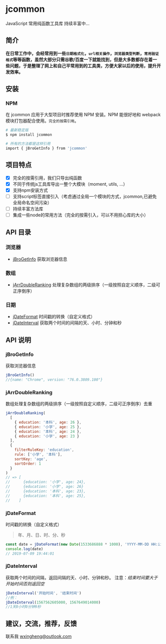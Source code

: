 # jcommon

JavaScript 常用纯函数工具库 持续丰富中...

## 简介

**在日常工作中，会经常用到一些`日期格式化`，`url相关操作`，`浏览器类型判断`，`常用验证格式`等等函数，虽然大部分只需谷歌/百度一下就能找到，但是大多数都存在着一些问题，于是整理了网上和自己平常用到的工具类，方便大家以后的使用，提升开发效率。**

## 安装

### NPM

在 jcommon 应用于大型项目时推荐使用 NPM 安装。NPM 能很好地和 webpack 模块打包器配合使用。`完全的按需引用`。

```bash
# 最新稳定版
$ npm install jcommon

# 所有的方法都是这样引用
import { jBroGetInfo } from 'jcommon'
```

## 项目特点

- [x] 完全的按需引用，我们只导出纯函数
- [x] 不同于传统js工具库导出一整个大模块（moment, utils, ...）
- [x] 支持npm安装方式
- [ ] 支持script标签直接引入（考虑通过全局一个模块的方式，jcommon,已避免全局命名空间污染）
- [ ] 持续丰富方法库
- [ ] 集成一些node的常用方法（完全的按需引入，可以不用担心库的大小）

## API 目录

### 浏览器

- [jBroGetInfo](#jBroGetInfo) 获取浏览器信息

### 数组

- [jArrDoubleRanking](#jArrDoubleRanking) 处理复杂数组的两级排序（一级按照自定义顺序，二级可正序倒序）

### 日期

- [jDateFormat](#jDateFormat) 时间戳的转换（自定义格式）
- [jDateInterval](#jDateInterval) 获取两个时间的间隔的天、小时、分钟和秒

## API 说明

### jBroGetInfo

获取浏览器信息

```javascript
jBroGetInfo()
//{name: "Chrome", version: "76.0.3809.100"}
```

### jArrDoubleRanking

数组处理复杂数组的两级排序（一级按照自定义顺序，二级可正序倒序）去重

```javascript
jArrDoubleRanking(
  [
    { education: '本科', age: 26 },
    { education: '小学', age: 25 },
    { education: '本科', age: 24 },
    { education: '小学', age: 23 }
  ],
  {
    filterRuleKey: 'education',
    rule: ['小学', '本科'],
    sortKey: 'age',
    sortOrder: 1
  }
)
// => [
//      {education: '小学', age: 24},
//      {education: '小学', age: 26}
//      {education: '本科', age: 23},
//      {education: '本科', age: 25},
//    ]
```

### jDateFormat

时间戳的转换（自定义格式）

> 年、月、日、时、分、秒

```javascript
const date = jDateFormat(new Date(1533686888 * 1000), 'YYYY-MM-DD HH:ii:ss')
console.log(date)
// 2019-07-09 19:44:01
```

### jDateInterval

获取两个时间的间隔，返回间隔的天、小时、分钟和秒。 注意：_结束时间要大于开始时间否则返回空_

```javascript
jDateInterval('开始时间', '结束时间')
//例：
jDateInterval(1567562605000, 1567649014000)
//1天0小时0分钟9秒
```


## 建议，交流，推荐，反馈

联系我 wxingheng@outlook.com